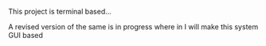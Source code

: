 This project is terminal based...

A revised version of the same is in progress where in I will make this system GUI based
